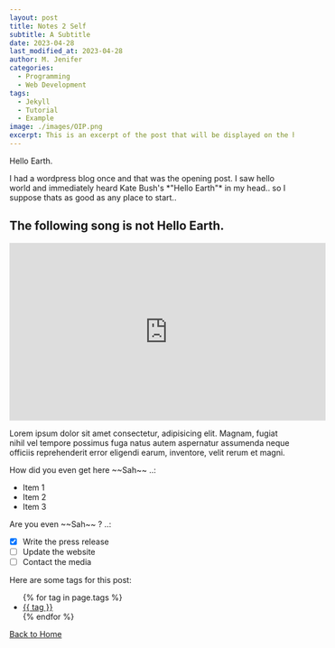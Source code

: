 ```yaml
---
layout: post
title: Notes 2 Self
subtitle: A Subtitle
date: 2023-04-28
last_modified_at: 2023-04-28
author: M. Jenifer
categories:
  - Programming
  - Web Development
tags:
  - Jekyll
  - Tutorial
  - Example
image: ./images/OIP.png
excerpt: This is an excerpt of the post that will be displayed on the homepage
---
```


<p>Hello Earth.</p>

<p>I had a wordpress blog once and that was the opening post. I saw hello world and immediately heard Kate Bush's *"Hello Earth"* in my head.. so I suppose thats as good as any place to start..</p>

<h2>The following song is not Hello Earth.</h2>

<iframe width="560" height="315" src="https://www.youtube.com/embed/oKOmhHWFuB4" title="YouTube video player" frameborder="0" allow="accelerometer; autoplay; clipboard-write; encrypted-media; gyroscope; picture-in-picture; web-share" allowfullscreen></iframe>


<p>Lorem ipsum dolor sit amet consectetur, adipisicing elit. Magnam, fugiat nihil vel tempore possimus fuga natus autem aspernatur assumenda neque officiis reprehenderit error eligendi earum, inventore, velit rerum et magni.</p>

<p>How did you even get here ~~Sah~~ ..:</p>

<ul>
  <li>Item 1</li>
  <li>Item 2</li>
  <li>Item 3</li>
</ul>

<p>Are you even ~~Sah~~ ? ..:</p>

- [x] Write the press release
- [ ] Update the website
- [ ] Contact the media

<p>Here are some tags for this post:</p>
<ul>
{% for tag in page.tags %}
  <li><a href="/tags/{{ tag }}/">{{ tag }}</a></li>
{% endfor %}
</ul>

<p><a href="/">Back to Home</a></p>
